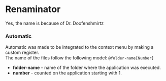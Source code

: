 # Renaminator

Yes, the name is because of Dr. Doofenshmirtz

### Automatic

Automatic was made to be integrated to the context menu by making a custom register.<br/>
The name of the files follow the following model: `@folder-name[Number]` <br/>

-   <b>folder-name</b> - name of the folder where the application was executed.<br/>
-   <b>number</b> - counted on the application starting with 1.
